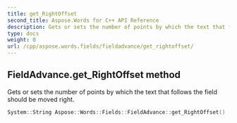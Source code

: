 ```yaml
---
title: get_RightOffset
second_title: Aspose.Words for C++ API Reference
description: Gets or sets the number of points by which the text that follows the field should be moved right. 
type: docs
weight: 0
url: /cpp/aspose.words.fields/fieldadvance/get_rightoffset/
---
```

## FieldAdvance.get_RightOffset method


Gets or sets the number of points by which the text that follows the field should be moved right.

```cpp
System::String Aspose::Words::Fields::FieldAdvance::get_RightOffset()
```

